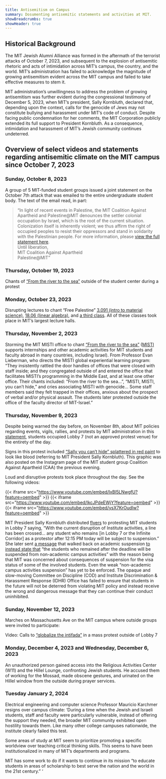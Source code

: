 ```yaml
---
title: Antisemitism on Campus
summary: Dosumenting antisemitic statements and activities at MIT.
showBreadcrumbs: true
showHeader: true
---
```


## Historical Background
The MIT Jewish Alumni Alliance was formed in the aftermath of the terrorist attacks of October 7, 2023, and subsequent to the explosion of antisemitic rhetoric and acts of intimidation across MIT’s campus, the country, and the world.  MIT’s administration has failed to acknowledge the magnitude of growing antisemitism evident across the MIT campus and failed to take effective measures to stem it.   

MIT administration’s unwillingness to address the problem of growing antisemitism was further evident during the congressional testimony of December 5, 2023, when MIT’s president, Sally Kornbluth, declared that, depending upon the context, calls for the genocide of Jews may not constitute bullying and harassment under MIT’s code of conduct.  Despite facing public condemnation for her comments, the MIT Corporation publicly extended its full support to President Kornbluth.  As a consequence, intimidation and harassment of MIT’s Jewish community continues undeterred.

## Overview of select videos and statements regarding antisemitic climate on the MIT campus since October 7, 2023
### Sunday, October 8, 2023
A group of 5 MIT-funded student groups issued a joint statement on the October 7th attack that was emailed to the entire undergraduate student body.  The text of the email read, in part:

> “In light of recent events in Palestine, the MIT Coalition Against Apartheid and Palestine@MIT denounces the settler colonial occupation by Israel, which is the root of the current situation. Colonization itself is inherently violent; we thus affirm the right of occupied peoples to resist their oppressors and stand in solidarity with the Palestinian people. For more information, please [view the full statement here](https://docs.google.com/document/d/1TYVBSuqOj_lAG0SSb21ff0ZoIrnQcsd2TNswIXpd7iI/edit).  
Until liberation,  
MIT Coalition Against Apartheid  
Palestine@MIT”

### Thursday, October 19, 2023
Chants of [“From the river to the sea”](https://drive.google.com/file/d/10orA_9hCgtAWNI3_VyFjO3AHEqesYLzl/view?usp=drive_link) outside of the student center during a protest

### Monday, October 23, 2023
Disrupting lectures to chant “Free Palestine” [3.091 (intro to material science)](https://drive.google.com/file/d/1rQOO59PALPjIKH6Nst6joafbJs1M1Civ/view?usp=drive_link), [18.06 (linear algebra)](https://drive.google.com/file/d/1Rvk_gLmR04UwsUZPWZeIC0b6QpBKQFlf/view?usp=drive_link), and [a third class](https://drive.google.com/file/d/1uQAePFzyHxO3s1c7GGlYydprWBzUlUVE/view?usp=drive_link). All of these classes took place in MIT’s largest lecture halls.

### Thursday, November 2, 2023
Storming the MIT MISTI office to chant [“From the river to the sea”](https://drive.google.com/file/d/1F7VT8dUthPwWHOqB8Ee4dgzJ40vcVWxl/view) ([MISTI](https://misti.mit.edu/) supports internships and other academic activities for MIT students and faculty abroad in many countries, including Israel). From Professor Evan Lieberman, who directs the MISTI global experiential learning program: “They insistently rattled the door handles of offices that were closed with staff inside; and they congregated outside of and entered the office that facilitates MISTI’s programming in the Middle East, and at least one other office. Their chants included: “From the river to the sea…”, “MISTI, MISTI, you can’t hide,” and cries associating MISTI with genocide… Some staff members said they felt trapped in their offices, anxious about the prospect of verbal and/or physical assault. The students later protested outside the office of the faculty director of MIT-Israel.”

### Thursday, November 9, 2023
Despite being warned the day before, on November 8th, about MIT policies regarding events, vigils, rallies, and protests by MIT administration in this [statement](https://inj9.mjt.lu/nl3/pWY3zGrmwF-22ZelyBJALA?m=AXEAAC0uoMYAAcrtEUoAANmLJ08AAYCrBTgAJdEoAAiQzwBlS-lK0jmNeeBTSO63qbP_ifiOSwAIIWc&b=9f884881&e=14e87680&x=gYAAchYbObU-lYXiqKV56w), students occupied Lobby 7 (not an approved protest venue) for the entirety of the day.

Signs in this protest included [“Sally you can’t hide” splattered in red paint](https://drive.google.com/file/d/1ItnkwNPPWgv5NiGgMMSdx56D1ZX9Ju_o/view?usp=share_link) to look like blood (referring to MIT President Sally Kornbluth).  This graphic was also posted on the Instagram page of the MIT student group Coalition Against Apartheid (CAA) the previous evening.

Loud and disruptive protests took place throughout the day.  See the following videos:
<!-- thumbnail doesn't work with our YT uploads -->
<!-- {{< youtube_enhanced id="lxBl5LNwgfU" title="WhatsApp Video 2023 12 04 at 10 59 45">}} -->
{{< iframe src="https://www.youtube.com/embed/lxBl5LNwgfU?feature=oembed" >}}
{{< iframe src="https://www.youtube.com/embed/lkcJPdeEWjY?feature=oembed" >}}
{{< iframe src="https://www.youtube.com/embed/ysX7KrOudlw?feature=oembed" >}}

MIT President Sally Kornbluth distributed [flyers](https://drive.google.com/file/d/1JIfJGIbqP7BA6r5PXvAyGbRuAml-0l_D/view) to protesting MIT students in Lobby 7 saying, “With the current disruption of Institute activities, a line has been crossed… any student who remains [in Lobby 7 or the Infinite Corridor] as a protestor after 12:15 PM today will be subject to suspension.” She later sent [a message](https://inj9.mjt.lu/nl3/5guo3-ydhytxrZHgwY-Dvw?m=AWcAAC2dXrEAAcrtEZAAAAA8w-UAAAAAGqoAJdFPAAiQzwBlTaKvaK4UdVQvQVSXcvWcJ_en3wAIIWc&b=fd5f5a20&e=f567ea9c&x=xBuag1CXOjwq_GvYrQKEFQ) that walked back on academic suspension [to instead state that](https://inj9.mjt.lu/nl3/5guo3-ydhytxrZHgwY-Dvw?m=AWcAAC2dXrEAAcrtEZAAAAA8w-UAAAAAGqoAJdFPAAiQzwBlTaKvaK4UdVQvQVSXcvWcJ_en3wAIIWc&b=fd5f5a20&e=f567ea9c&x=xBuag1CXOjwq_GvYrQKEFQ) “the students who remained after the deadline will be suspended from non-academic campus activities” with the reason being that MIT was concerned about consequences of suspension for the visa status of some of the involved students.  Even the weak “non-academic campus activities suspension” has yet to be enforced.  The opaque and slow-moving Committee on Discipline (COD) and Institute Discrimination & Harassment Response (IDHR) Office has failed to ensure that students in the future will not be deterred from violating MIT policy and instead receive the wrong and dangerous message that they can continue their conduct uninhibited.  

### Sunday, November 12, 2023
Marches on Massachusetts Ave on the MIT campus where outside groups were invited to participate:

Video: Calls to [“globalize the intifada”](https://drive.google.com/file/d/1WCt2pwbtiyXRaFFmlPSe7_NRg8yrQLZU/view) in a mass protest outside of Lobby 7

### Monday, December 4, 2023 and Wednesday, December 6, 2023
An unauthorized person gained access into the Religious Activities Center (W11) and the Hillel Lounge, confronting Jewish students. He accused them of working for the Mossad, made obscene gestures, and urinated on the Hillel window from the outside during prayer services.   

### Tuesday January 2, 2024
Electrical engineering and computer science Professor Mauricio Karchmer resigns over campus climate: ‘During a time when the Jewish and Israeli students, staff and faculty were particularly vulnerable, instead of offering the support they needed, the broader MIT community exhibited open hostility towards them. Like many other college campuses nationwide, the institute clearly failed this test.

Some areas of study at MIT seem to prioritize promoting a specific worldview over teaching critical thinking skills. This seems to have been institutionalized in many of MIT’s departments and programs.

MIT has some work to do if it wants to continue in its mission “to educate students in areas of scholarship to best serve the nation and the world in the 21st century.” ‘